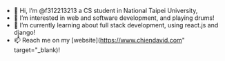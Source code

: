 - 👋 Hi, I’m @f312213213 a CS student in National Taipei University, 
- 👀 I’m interested in web and software development, and playing drums!
- 🌱 I’m currently learning about full stack development, using react.js and django!
- 📫 Reach me on my [website](https://www.chiendavid.com" target="_blank)!

<!---
f312213213/f312213213 is a ✨ special ✨ repository because its `README.md` (this file) appears on your GitHub profile.
You can click the Preview link to take a look at your changes.
--->
